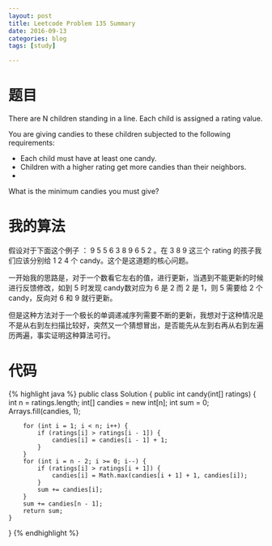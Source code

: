 ```yaml
---
layout: post
title: Leetcode Problem 135 Summary
date: 2016-09-13
categories: blog
tags: [study]

---
```


# 题目

There are N children standing in a line. Each child is assigned a rating value.

You are giving candies to these children subjected to the following requirements:

* Each child must have at least one candy.
* Children with a higher rating get more candies than their neighbors.
* 
What is the minimum candies you must give?

# 我的算法

假设对于下面这个例子 ： 9 5 5 6 3 8 9 6 5 2 。在 3 8 9 这三个 rating 的孩子我们应该分别给 1 2 4 个 candy。这个是这道题的核心问题。

一开始我的思路是，对于一个数看它左右的值，进行更新，当遇到不能更新的时候进行反馈修改，如到 5 时发现 candy数对应为 6 是 2 而 2 是 1，则 5 需要给 2 个 candy，反向对 6 和 9 就行更新。

但是这种方法对于一个极长的单调递减序列需要不断的更新，我想对于这种情况是不是从右到左扫描比较好，突然又一个猜想冒出，是否能先从左到右再从右到左遍历两遍，事实证明这种算法可行。

# 代码

{% highlight java %}
public class Solution {
    public int candy(int[] ratings) {
        int n = ratings.length;
        int[] candies = new int[n];
        int sum = 0;
        Arrays.fill(candies, 1);
        
        for (int i = 1; i < n; i++) {
            if (ratings[i] > ratings[i - 1]) {
                candies[i] = candies[i - 1] + 1;
            }
        }
        for (int i = n - 2; i >= 0; i--) {
            if (ratings[i] > ratings[i + 1]) {
                candies[i] = Math.max(candies[i + 1] + 1, candies[i]);
            }
            sum += candies[i];
        }
        sum += candies[n - 1];
        return sum;
    }
}
{% endhighlight %}